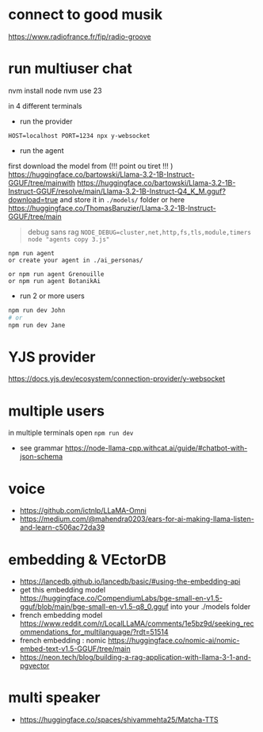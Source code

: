 # connect to good musik

https://www.radiofrance.fr/fip/radio-groove

# run multiuser chat

nvm install node
nvm use 23

in 4 different terminals

- run the provider 
```
HOST=localhost PORT=1234 npx y-websocket

```
- run the agent

first download the model from (!!! point ou tiret !!! ) https://huggingface.co/bartowski/Llama-3.2-1B-Instruct-GGUF/tree/mainwith  https://huggingface.co/bartowski/Llama-3.2-1B-Instruct-GGUF/resolve/main/Llama-3.2-1B-Instruct-Q4_K_M.gguf?download=true and store it in `./models/` folder or here https://huggingface.co/ThomasBaruzier/Llama-3.2-1B-Instruct-GGUF/tree/main 


> debug sans rag 
`NODE_DEBUG=cluster,net,http,fs,tls,module,timers node "agents copy 3.js" `

```
npm run agent
or create your agent in ./ai_personas/

or npm run agent Grenouille
or npm run agent BotanikAi
```
- run 2 or more users
 
```bash
npm run dev John
# or 
npm run dev Jane
```

# YJS provider
https://docs.yjs.dev/ecosystem/connection-provider/y-websocket

# multiple users
in multiple terminals open ```npm run dev```
- see grammar https://node-llama-cpp.withcat.ai/guide/#chatbot-with-json-schema

# voice 
- https://github.com/ictnlp/LLaMA-Omni
- https://medium.com/@mahendra0203/ears-for-ai-making-llama-listen-and-learn-c506ac72da39

# embedding & VEctorDB
- https://lancedb.github.io/lancedb/basic/#using-the-embedding-api
- get this embedding model https://huggingface.co/CompendiumLabs/bge-small-en-v1.5-gguf/blob/main/bge-small-en-v1.5-q8_0.gguf into your ./models folder
- french embedding model https://www.reddit.com/r/LocalLLaMA/comments/1e5bz9d/seeking_recommendations_for_multilanguage/?rdt=51514
- french embedding : nomic https://huggingface.co/nomic-ai/nomic-embed-text-v1.5-GGUF/tree/main
- https://neon.tech/blog/building-a-rag-application-with-llama-3-1-and-pgvector

# multi speaker
- https://huggingface.co/spaces/shivammehta25/Matcha-TTS
